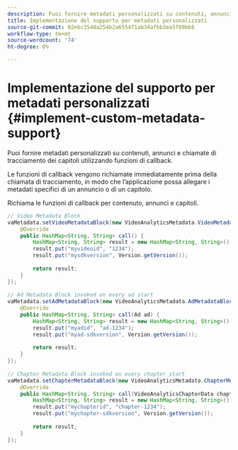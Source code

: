 ```yaml
---
description: Puoi fornire metadati personalizzati su contenuti, annunci e chiamate di tracciamento dei capitoli utilizzando funzioni di callback.
title: Implementazione del supporto per metadati personalizzati
source-git-commit: 02ebc3548a254b2a6554f1ab34afbb3ea5f09bb8
workflow-type: tm+mt
source-wordcount: '74'
ht-degree: 0%

---
```


# Implementazione del supporto per metadati personalizzati {#implement-custom-metadata-support}

Puoi fornire metadati personalizzati su contenuti, annunci e chiamate di tracciamento dei capitoli utilizzando funzioni di callback.

Le funzioni di callback vengono richiamate immediatamente prima della chiamata di tracciamento, in modo che l’applicazione possa allegare i metadati specifici di un annuncio o di un capitolo.

Richiama le funzioni di callback per contenuto, annunci e capitoli.

```java
// Video Metadata Block 
vaMetadata.setVideoMetadataBlock(new VideoAnalyticsMetadata.VideoMetadataBlock() { 
    @Override 
    public HashMap<String, String> call() { 
        HashMap<String, String> result = new HashMap<String, String>(); 
        result.put("myvideoid", "1234"); 
        result.put("mysdkversion", Version.getVersion()); 
  
        return result; 
    } 
}); 
  
// Ad Metadata Block invoked on every ad start 
vaMetadata.setAdMetadataBlock(new VideoAnalyticsMetadata.AdMetadataBlock() { 
    @Override 
    public HashMap<String, String> call(Ad ad) { 
        HashMap<String, String> result = new HashMap<String, String>(); 
        result.put("myadid", "ad-1234"); 
        result.put("myad-sdkversion", Version.getVersion()); 
  
        return result; 
    } 
}); 
  
// Chapter Metadata Block invoked on every chapter start 
vaMetadata.setChapterMetadataBlock(new VideoAnalyticsMetadata.ChapterMetadataBlock() { 
    @Override 
    public HashMap<String, String> call(VideoAnalyticsChapterData chapter) { 
        HashMap<String, String> result = new HashMap<String, String>(); 
        result.put("mychapterid", "chapter-1234"); 
        result.put("mychapter-sdkversion", Version.getVersion()); 
  
        return result; 
    } 
});
```
